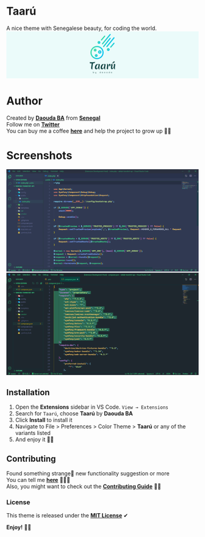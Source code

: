 # Taarú
A nice theme with Senegalese beauty, for coding the world.<br>
![theme cover](logo/cover.png)


# Author
Created by **[Daouda BA](https://github.com/daoodaba975)** from **[Senegal](https://goo.gl/maps/gYi1X5wo8AdwSM2C9)**<br>
Follow me on **[Twitter](https://twitter.com/daoodaba975)**<br>
You can buy me a coffee **[here](https://buymeacoffee.com/daoodaba975)** and help the project to grow up 🙌🏾


# Screenshots
![screenshot](logo/screenshots/taaru-night.PNG)<br>
![screenshot](logo/screenshots/taaru-dark.PNG)


## Installation
1. Open the **Extensions** sidebar in VS Code. `View → Extensions`
2. Search for `Taarú`, choose **Taarú** by **Daouda BA**
3. Click **Install** to install it
4. Navigate to File > Preferences > Color Theme > **Taarú** or any of the variants listed
5. And enjoy it 👌🏾


## Contributing
Found something strange🤔 new functionality suggestion or more<br>
You can tell me **[here](https://github.com/daoodaba975/taaru/issues)** 👨🏾‍💻<br>
Also, you might want to check out the **[Contributing Guide](https://github.com/daoodaba975/taaru/blob/master/Contributing.md)** 🤝🏾


### License
This theme is released under the **[MIT License](https://github.com/daoodaba975/taaru/blob/master/License.md)** ✔


**Enjoy!** 🙏🏾